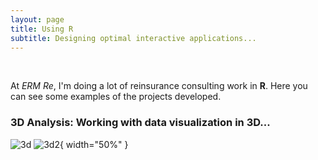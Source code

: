 ```yaml
---
layout: page
title: Using R
subtitle: Designing optimal interactive applications...
---
```


 <br>
 
At *ERM Re*, I'm doing a lot of reinsurance consulting work in **R**. Here you can see some examples of the projects developed.
 <br>
 
### 3D Analysis: Working with data visualization in 3D...
![3d](http://i64.tinypic.com/ngubye.png)
![3d2](http://i63.tinypic.com/25tiaad.png){ width="50%" }


